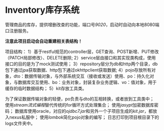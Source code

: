 # Inventory库存系统
管理商品的库存，提供增删改查的功能，端口号*9020*，启动时自动向本地8080端口注册服务。

**注意此项目启动会自动重建相关表结构！**

项目结构：
1）基于restful规范的controller层，GET查询、POST新增、PUT修改（PATCH局部修改）、DELETE删除;
2）service层由接口和其实现类构成，使用接口的目的是为了mock测试使用；
3）repository层分为db和http两个目录，db包下通过jpa获取数据、http包下通过okhttpclient获取数据;
4）pojo存放所有对象，dto：数据传输对象，与外部系统交互（接收或发送）使用、po：持久化对象，与数据库交互使用、bo：业务对象，封装复杂业务逻辑、vo：值对象，用于缓存的临时数据结构；
5）kit存放工具类。

为了保证数据传输对象的轻便，po负责与dto的互相转换，或者放到工具类中；
使用*stream流式编程*替代传统的for循环方式处理集合；
使用*jasypt*加密数据库密码；
数据库使用oracle，对应的*ojdbc7.jar*和另外一个子项目生成的*kit.jar*，都放入nexus私服中；
使用*lombok*简化pojo对象的编写；
日志打印到项目根目录下的logs文件夹中。
